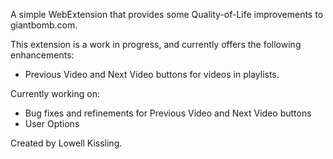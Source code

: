 A simple WebExtension that provides some Quality-of-Life improvements to giantbomb.com.

This extension is a work in progress, and currently offers the following enhancements:
- Previous Video and Next Video buttons for videos in playlists.

Currently working on:
- Bug fixes and refinements for Previous Video and Next Video buttons
- User Options

Created by Lowell Kissling.
